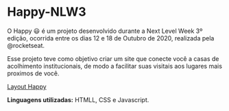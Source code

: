 # Happy-NLW3 

O Happy :smiley: é um projeto desenvolvido durante a Next Level Week 3º edição, ocorrida entre os dias 12 e 18 de Outubro de 2020, realizada pela @rocketseat. 

Esse projeto teve como objetivo criar um site que conecte você a casas de acolhimento institucionais, de modo a facilitar suas visitais aos lugares mais proximos de você.

[Layout Happy](https://www.figma.com/file/3b0P6pmWr4aYB897oOBRjM/Happy-Web-(Copy)?node-id=0%3A1)

**Linguagens utilizadas:** HTMLL, CSS e Javascript.